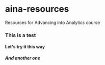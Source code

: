 # aina-resources
Resources for Advancing into Analytics course

### This is a test 
#### Let's try it this way
##### And another one